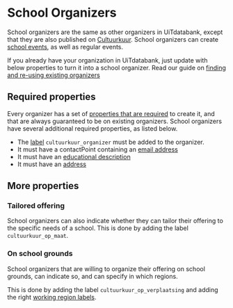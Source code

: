 # School Organizers

School organizers are the same as other organizers in UiTdatabank, except that they are also published on [Cultuurkuur](https://www.cultuurkuur.be).
School organizers can create [school events](../events/create-school.md), as well as regular events.

If you already have your organization in UiTdatabank, just update with below properties to turn it into a school organizer. Read our guide on [finding and re-using existing organizers](finding-and-reusing-organizers.md)

## Required properties

Every organizer has a set of [properties that are required](create.md#required-properties) to create it, and that are always guaranteed to be on existing organizers. School organizers have several additional required properties, as listed below.


* The [label](../shared/labels.md) `cultuurkuur_organizer` must be added to the organizer.
* It must have a contactPoint containing an [email address](/docs/uitdatabank/entry-api/shared/booking-and-contact-info#email)
* It must have an [educational description](/docs/uitdatabank/entry-api/reference/operations/update-a-organizer-educational-description)
* It must have an [address](/docs/uitdatabank/entry-api/reference/operations/update-a-organizer-address-1)

## More properties

### Tailored offering
School organizers can also indicate whether they can tailor their offering to the specific needs of a school. This is done by adding the label `cultuurkuur_op_maat`.

### On school grounds
School organizers that are willing to organize their offering on school grounds, can indicate so, and can specify in which regions. 

This is done by adding the label `cultuurkuur_op_verplaatsing` and adding the right [working region labels](../events/create-school.md#working-region-labels).

